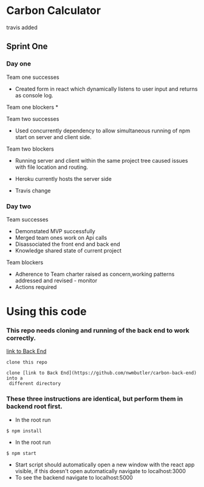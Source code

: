 # Carbon Calculator
travis added

## Sprint One
### Day one
Team one successes
* Created form in react which dynamically listens to user input and returns as console log.

Team one blockers
*

Team two successes
* Used concurrently dependency to allow simultaneous running of npm start on server and client side.

Team two blockers
* Running server and client within the same project tree caused issues with file location and routing.
* Heroku currently hosts the server side

* Travis change

### Day two

Team successes
* Demonstated MVP successfully
* Merged team ones work on Api calls   
* Disassociated the front end and back end
* Knowledge shared state of current project

Team blockers
* Adherence to Team charter raised as concern,working patterns addressed and revised - monitor
* Actions required

# Using this code
### This repo needs cloning and running of the back end to work correctly.
[link to Back End](https://github.com/nwmbutler/carbon-back-end)

```
clone this repo
```
```
clone [link to Back End](https://github.com/nwmbutler/carbon-back-end) into a
 different directory
 ```
### These three instructions are identical, but perform them in backend root first.

* In the root run
```
$ npm install
```
* In the root run
```
$ npm start
```
* Start script should automatically open a new window with the react app visible,
if this doesn't open automatically navigate to localhost:3000
* To see the backend navigate to localhost:5000
